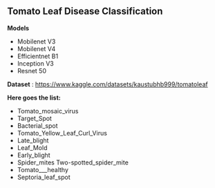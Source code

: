 ## Tomato Leaf Disease Classification

**Models**
* Mobilenet V3
* Mobilenet V4
* Efficientnet B1
* Inception V3
* Resnet 50

**Dataset** : https://www.kaggle.com/datasets/kaustubhb999/tomatoleaf

**Here goes the list:**
* Tomato_mosaic_virus
* Target_Spot
* Bacterial_spot
* Tomato_Yellow_Leaf_Curl_Virus
* Late_blight
* Leaf_Mold
* Early_blight
* Spider_mites Two-spotted_spider_mite
* Tomato___healthy
* Septoria_leaf_spot
